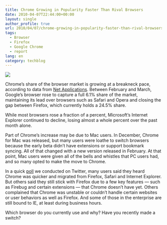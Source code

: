 ```yaml
---
title: Chrome Growing in Popularity Faster Than Rival Browsers
date: 2010-04-07T22:44:00+00:00
layout: single
author_profile: true
url: 2010/04/07/chrome-growing-in-popularity-faster-than-rival-browsers/
tags:
  - Browser
  - Firefox
  - Google Chrome
  - report
lang: en
category: techblog
---
```

<div>
  <a href="http://3.bp.blogspot.com/_vaUVXcmC3OI/S70Dgn7jdlI/AAAAAAAAB0U/9m8whfJBmyU/s1600-h/chrome-growth.jpg" imageanchor="1"><img border="0" src="http://3.bp.blogspot.com/_vaUVXcmC3OI/S70Dgn7jdlI/AAAAAAAAB0U/9m8whfJBmyU/s1600/chrome-growth.jpg" /></a>
</div>

Chrome’s share of the browser market is growing at a breakneck pace, according to data from <a href="http://www.netapplications.com/" target="_blank">Net Applications</a>. Between February and March, Google’s browser rose to capture a full 6.1% share of the market, maintaining its lead over browsers such as Safari and Opera and closing the gap between Firefox, which currently holds a 24.5% share.

While most browsers rose a fraction of a percent, Microsoft’s Internet Explorer continued to decline, losing almost a whole percent over the past month alone.

Part of Chrome’s increase may be due to Mac users. In December, Chrome for Mac was released, but many users were loathe to switch browsers because the early beta didn’t have extensions or support bookmark syncing. All of that changed with a new version released in February. At that point, Mac users were given all of the bells and whistles that PC users had, and so many opted to make the move to Chrome.

In a quick <a href="http://twitter.com/#search?q=%23chromepoll" target="_blank">poll</a> we conducted on Twitter, many users said they heard Chrome was quicker and migrated from Firefox, Safari and Internet Explorer. But others said they still stick with Firefox due to a few key features — such as Firebug and certain extensions — that Chrome doesn’t have yet. Others complained that Chrome was unstable or couldn’t handle certain websites or user behaviors as well as Firefox. And some of those in the enterprise are still bound to IE, at least during business hours.

Which browser do you currently use and why? Have you recently made a switch?